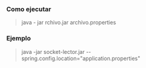 ### Como ejecutar

> java - jar rchivo.jar archivo.properties

### Ejemplo
> java -jar socket-lector.jar --spring.config.location="application.properties"

